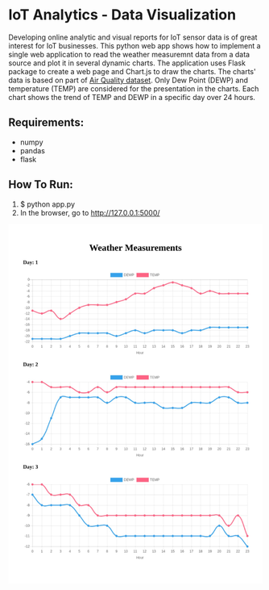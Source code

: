 IoT Analytics - Data Visualization
================================

Developing online analytic and visual reports for IoT sensor data is of great interest for IoT businesses. This python web app shows how to implement a single web application to read the weather measuremnt data from a data source and plot it in several dynamic charts. The application uses Flask package to create a web page and Chart.js to draw the charts. The charts' data is based on part of [Air Quality dataset](https://archive.ics.uci.edu/ml/datasets/Beijing+PM2.5+Data). Only Dew Point (DEWP) and temperature (TEMP) are considered for the presentation in the charts. Each chart shows the trend of TEMP and DEWP in a specific day over 24 hours.  

Requirements:
---------------

- numpy
- pandas
- flask


How To Run:
------------

1. $ python app.py
2. In the browser, go to http://127.0.0.1:5000/
  
![Image 01](screenshot/Sensors_Chart.jpg) 


